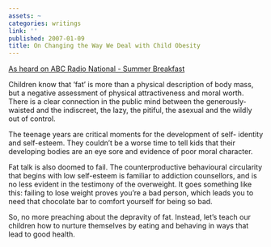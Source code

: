 ```yaml
---
assets: ~
categories: writings
link: ''
published: 2007-01-09
title: On Changing the Way We Deal with Child Obesity
---
```

[As heard on ABC Radio National - Summer
Breakfast](http://abc.net.au/rn/breakfast/stories/2007/1823570.htm)

Children know that ‘fat’ is more than a physical description of body
mass, but a negative assessment of physical attractiveness and moral
worth. There is a clear connection in the public mind between the
generously-waisted and the indiscreet, the lazy, the pitiful, the
asexual and the wildly out of control.

The teenage years are critical moments for the development of self-
identity and self-esteem. They couldn’t be a worse time to tell kids
that their developing bodies are an eye sore and evidence of poor moral
character.

Fat talk is also doomed to fail. The counterproductive behavioural
circularity that begins with low self-esteem is familiar to addiction
counsellors, and is no less evident in the testimony of the overweight.
It goes something like this: failing to lose weight proves you’re a bad
person, which leads you to need that chocolate bar to comfort yourself
for being so bad.

So, no more preaching about the depravity of fat. Instead, let’s teach
our children how to nurture themselves by eating and behaving in ways
that lead to good health.